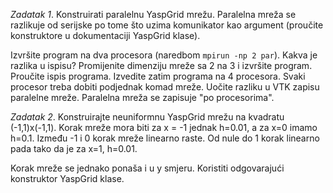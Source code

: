 *Zadatak 1*.
Konstruirati paralelnu YaspGrid mrežu. Paralelna mreža se 
razlikuje od serijske po tome što uzima komunikator kao argument 
(proučite konstruktore u dokumentaciji YaspGrid klase). 

Izvršite program na dva procesora (naredbom `mpirun -np 2 par`). 
Kakva je razlika u ispisu? Promijenite dimenziju mreže sa 2 na 3 i 
izvršite program. Proučite ispis programa. Izvedite zatim programa 
na 4 procesora. Svaki procesor treba dobiti podjednak komad mreže. 
Uočite razliku u VTK zapisu paralelne mreže. Paralelna mreža se zapisuje
 "po procesorima".

*Zadatak 2*. 
Konstruirajte neuniformnu YaspGrid mrežu na kvadratu (-1,1)x(-1,1).
Korak mreže mora biti za x = -1 jednak h=0.01, a za x=0 imamo h=0.1.
Između -1 i 0 korak mreže linearno raste. Od nule do 1 korak linearno
pada tako da je za x=1, h=0.01.

Korak mreže se jednako ponaša i u y smjeru. Koristiti odgovarajući 
konstruktor YaspGrid klase. 

